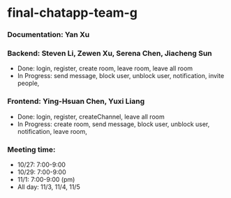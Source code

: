 # final-chatapp-team-g

### Documentation: Yan Xu

### Backend: Steven Li, Zewen Xu, Serena Chen, Jiacheng Sun
  - Done: login, register, create room, leave room, leave all room
  - In Progress: send message, block user, unblock user, notification, invite people,
  
### Frontend: Ying-Hsuan Chen, Yuxi Liang
  - Done: login, register, createChannel, leave all room
  - In Progress: create room, send message, block user, unblock user, notification, leave room,
  
### Meeting time: 
  - 10/27: 7:00-9:00
  - 10/29: 7:00-9:00
  - 11/1: 7:00-9:00 (pm)
  - All day: 11/3, 11/4, 11/5 
  
 
